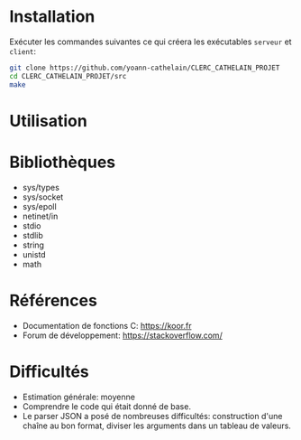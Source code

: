 # Installation
Exécuter les commandes suivantes ce qui créera les exécutables ```serveur``` et ```client```:
```bash
git clone https://github.com/yoann-cathelain/CLERC_CATHELAIN_PROJET
cd CLERC_CATHELAIN_PROJET/src
make
```

# Utilisation


# Bibliothèques
* sys/types
* sys/socket
* sys/epoll
* netinet/in
* stdio
* stdlib
* string
* unistd
* math

# Références
* Documentation de fonctions C: https://koor.fr
* Forum de développement: https://stackoverflow.com/

# Difficultés
* Estimation générale: moyenne
* Comprendre le code qui était donné de base.
* Le parser JSON a posé de nombreuses difficultés: construction d'une chaîne au bon format, diviser les arguments dans un tableau de valeurs.


